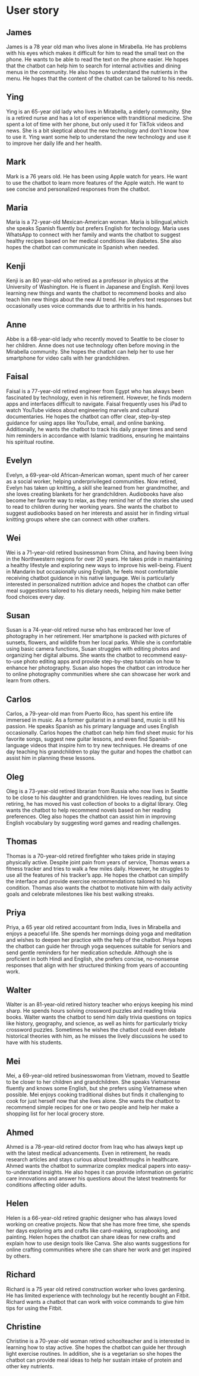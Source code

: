 # User story

## James 

James is a 78 year old man who lives alone in Mirabella. He has problems with his eyes which makes it difficult for him to read the small text on the phone. He wants to be able to read the text on the phone easier. He hopes that the chatbot can help him to search for internal activities and dining menus in the community. He also hopes to understand the nutrients in the menu. He hopes that the content of the chatbot can be tailored to his needs. 

## Ying

Ying is an 65-year old lady who lives in Mirabella, a elderly community. She is a retired nurse and has a lot of experience with tranditional medicine. She spent a lot of time with her phone, but only used it for TikTok videos and news. She is a bit skeptical about the new technology and don't know how to use it. Ying want some help to understand the new technology and use it to improve her daily life and her health.

## Mark

Mark is a 76 years old. He has been using Apple watch for years. He want to use the chatbot to learn more features of the Apple watch. He want to see concise and personalized responses from the chatbot.

## Maria

Maria is a 72-year-old Mexican-American woman. Maria is bilingual,which she speaks Spanish fluently but prefers English for technology. Maria uses WhatsApp to connect with her family and wants the chatbot to suggest healthy recipes based on her medical conditions like diabetes. She also hopes the chatbot can communicate in Spanish when needed.

## Kenji

Kenji is an 80 year-old who retired as a professor in physics at the University of Washington. He is fluent in Japanese and English. Kenji loves learning new things and wants the chatbot to recommend books and also teach him new things about the new AI trend. He prefers text responses but occasionally uses voice commands due to arthritis in his hands.

## Anne

Abbe is a 68-year-old lady who recently moved to Seattle to be closer to her children. Anne does not use technology often before moving in the Mirabella community. She hopes the chatbot can help her to use her smartphone for video calls with her grandchildren.

## Faisal

Faisal is a 77-year-old retired engineer from Egypt who has always been fascinated by technology, even in his retirement. However, he finds modern apps and interfaces difficult to navigate. Faisal frequently uses his iPad to watch YouTube videos about engineering marvels and cultural documentaries. He hopes the chatbot can offer clear, step-by-step guidance for using apps like YouTube, email, and online banking. Additionally, he wants the chatbot to track his daily prayer times and send him reminders in accordance with Islamic traditions, ensuring he maintains his spiritual routine.

## Evelyn

Evelyn, a 69-year-old African-American woman, spent much of her career as a social worker, helping underprivileged communities. Now retired, Evelyn has taken up knitting, a skill she learned from her grandmother, and she loves creating blankets for her grandchildren. Audiobooks have also become her favorite way to relax, as they remind her of the stories she used to read to children during her working years. She wants the chatbot to suggest audiobooks based on her interests and assist her in finding virtual knitting groups where she can connect with other crafters. 

## Wei

Wei is a 71-year-old retired businessman from China, and having been living in the Northwestern regions for over 20 years. He takes pride in maintaining a healthy lifestyle and exploring new ways to improve his well-being. Fluent in Mandarin but occasionally using English, he feels most comfortable receiving chatbot guidance in his native language. Wei is particularly interested in personalized nutrition advice and hopes the chatbot can offer meal suggestions tailored to his dietary needs, helping him make better food choices every day.

## Susan

Susan is a 74-year-old retired nurse who has embraced her love of photography in her retirement. Her smartphone is packed with pictures of sunsets, flowers, and wildlife from her local parks. While she is comfortable using basic camera functions, Susan struggles with editing photos and organizing her digital albums. She wants the chatbot to recommend easy-to-use photo editing apps and provide step-by-step tutorials on how to enhance her photography. Susan also hopes the chatbot can introduce her to online photography communities where she can showcase her work and learn from others.

## Carlos

Carlos, a 79-year-old man from Puerto Rico, has spent his entire life immersed in music. As a former guitarist in a small band, music is still his passion. He speaks Spanish as his primary language and uses English occasionally. Carlos hopes the chatbot can help him find sheet music for his favorite songs, suggest new guitar lessons, and even find Spanish-language videos that inspire him to try new techniques. He dreams of one day teaching his grandchildren to play the guitar and hopes the chatbot can assist him in planning these lessons.

## Oleg

Oleg is a 73-year-old retired librarian from Russia who now lives in Seattle to be close to his daughter and grandchildren. He loves reading, but since retiring, he has moved his vast collection of books to a digital library. Oleg wants the chatbot to help recommend novels based on her reading preferences. Oleg also hopes the chatbot can assist him in improving English vocabulary by suggesting word games and reading challenges.

## Thomas

Thomas is a 70-year-old retired firefighter who takes pride in staying physically active. Despite joint pain from years of service, Thomas wears a fitness tracker and tries to walk a few miles daily. However, he struggles to use all the features of his tracker’s app. He hopes the chatbot can simplify the interface and provide exercise recommendations tailored to his condition. Thomas also wants the chatbot to motivate him with daily activity goals and celebrate milestones like his best walking streaks.

## Priya

Priya, a 65 year old retired accountant from India, lives in Mirabella and enjoys a peaceful life. She spends her mornings doing yoga and meditation and wishes to deepen her practice with the help of the chatbot. Priya hopes the chatbot can guide her through yoga sequences suitable for seniors and send gentle reminders for her medication schedule. Although she is proficient in both Hindi and English, she prefers concise, no-nonsense responses that align with her structured thinking from years of accounting work.

## Walter

Walter is an 81-year-old retired history teacher who enjoys keeping his mind sharp. He spends hours solving crossword puzzles and reading trivia books. Walter wants the chatbot to send him daily trivia questions on topics like history, geography, and science, as well as hints for particularly tricky crossword puzzles. Sometimes he wishes the chatbot could even debate historical theories with him, as he misses the lively discussions he used to have with his students.

## Mei

Mei, a 69-year-old retired businesswoman from Vietnam, moved to Seattle to be closer to her children and grandchildren. She speaks Vietnamese fluently and knows some English, but she prefers using Vietnamese when possible. Mei enjoys cooking traditional dishes but finds it challenging to cook for just herself now that she lives alone. She wants the chatbot to recommend simple recipes for one or two people and help her make a shopping list for her local grocery store.

## Ahmed

Ahmed is a 78-year-old retired doctor from Iraq who has always kept up with the latest medical advancements. Even in retirement, he reads research articles and stays curious about breakthroughs in healthcare. Ahmed wants the chatbot to summarize complex medical papers into easy-to-understand insights. He also hopes it can provide information on geriatric care innovations and answer his questions about the latest treatments for conditions affecting older adults.

## Helen

Helen is a 66-year-old retired graphic designer who has always loved working on creative projects. Now that she has more free time, she spends her days exploring arts and crafts like card-making, scrapbooking, and painting. Helen hopes the chatbot can share ideas for new crafts and explain how to use design tools like Canva. She also wants suggestions for online crafting communities where she can share her work and get inspired by others.

## Richard

Richard is a 75 year old retired construction worker who loves gardening. He has limited experience with technology but he recently bought an Fitbit. Richard wants a chatbot that can work with voice commands to give him tips for using the Fitbit.

## Christine

Christine is a 70-year-old woman retired schoolteacher and is interested in learning how to stay active. She hopes the chatbot can guide her through light exercise routines. In addition, she is a vegetarian so she hopes the chatbot can provide meal ideas to help her sustain intake of protein and other key nutrients.
